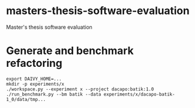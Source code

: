 # masters-thesis-software-evaluation
Master's thesis software evaluation

# Generate and benchmark refactoring
```
export DAIVY_HOME=...
mkdir -p experiments/x
./workspace.py --experiment x --project dacapo:batik:1.0
./run_benchmark.py --bm batik --data experiments/x/dacapo-batik-1_0/data/tmp...
```

